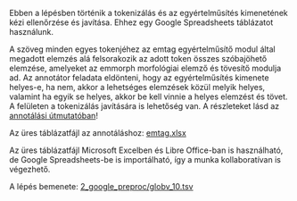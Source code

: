 Ebben a lépésben történik a tokenizálás és az egyértelműsítés kimenetének kézi ellenőrzése és javítása. Ehhez egy Google Spreadsheets táblázatot használunk.

A szöveg minden egyes tokenjéhez az emtag egyértelműsítő modul által megadott elemzés alá felsorakozik az adott token összes szóbajöhető elemzése, amelyeket az emmorph morfológiai elemző és tövesítő modulja ad. Az annotátor feladata eldönteni, hogy az egyértelműsítés kimenete helyes-e, ha nem, akkor a lehetséges elemzések közül melyik helyes, valamint ha egyik se helyes, akkor be kell vinnie a helyes elemzést és tövet. A felületen a tokenizálás javítására is lehetőség van. A részleteket lásd az [annotálási útmutatóban](../../utmutatok/emmorph_checker_guide.pdf)!

Az üres táblázatfájl az annotáláshoz: [emtag.xlsx](../../google_spreadsheets_fajlok/emtag.xlsx)

Az üres táblázatfájl Microsoft Excelben és Libre Office-ban is használható, de Google Spreadsheets-be is importálható, így a munka kollaboratívan is végezhető.

A lépés bemenete: [2_google_preproc/globv_10.tsv](../2_google_preproc/globv_10.tsv)
